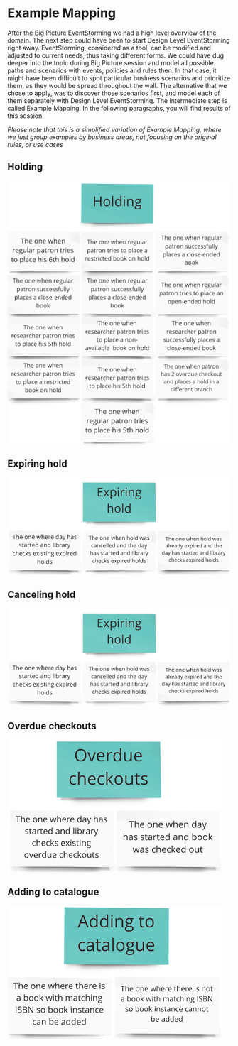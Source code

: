 # Example Mapping

After the Big Picture EventStorming we had a high level overview of the domain. The next step could have been
to start Design Level EventStorming right away. EventStorming, considered as a tool, can be modified
and adjusted to current needs, thus taking different forms. We could have dug deeper into the topic during Big Picture
session and model all possible paths and scenarios with events, policies and rules then. In that case, 
it might have been difficult to spot particular business scenarios and prioritize them, as they would be spread
throughout the wall. The alternative that we chose to apply, was to discover those scenarios first, and model each
of them separately with Design Level EventStorming. The intermediate step is called Example Mapping. In the following 
paragraphs, you will find results of this session.

_Please note that this is a simplified variation of Example Mapping, where we just group examples by business areas,
not focusing on the original rules, or use cases_
  
## Holding

![Holding](images/em/holding.png)  

## Expiring hold

![Expiring hold](images/em/expiring-hold.png) 

## Canceling hold

![Canceling hold](images/em/expiring-hold.png)

## Overdue checkouts

![Overdue checkouts](images/em/overdue-checkouts.png)  

## Adding to catalogue

![Adding to catalogue](images/em/adding-to-catalogue.png)